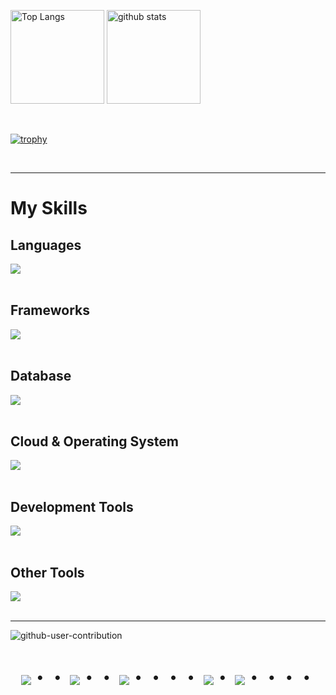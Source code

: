 <p align="left">
  <img alt="Top Langs" height="150px" src="https://github-readme-stats.vercel.app/api/top-langs/?username=Nine-777&layout=compact&show_icons=true&theme=onedark" />
  <img alt="github stats" height="150px" src="https://github-readme-stats.vercel.app/api?username=Nine-777&theme=onedark&show_icons=ture" />
</p>

<br>

[![trophy](https://github-profile-trophy.vercel.app/?username=Nine-777&theme=onedark&column=7
)](https://github.com/ryo-ma/github-profile-trophy)

<br>
<hr>

# My Skills
## Languages

<img src="https://skillicons.dev/icons?i=html,css,sass,js,ts,ruby" /> <br /><br />

## Frameworks

<img src="https://skillicons.dev/icons?i=jquery,react,rails" /> <br /><br />

## Database

<img src="https://skillicons.dev/icons?i=mysql" /> <br /><br />

## Cloud & Operating System

<img src="https://skillicons.dev/icons?i=aws,linux" /> <br /><br />

## Development Tools

<img src="https://skillicons.dev/icons?i=docker,git,github,githubactions,vscode" /> <br /><br />

## Other Tools
<img src="https://skillicons.dev/icons?i=sentry,discord,gmail" /> <br /><br />


<!-- --------------------------------- :) ---------------------------------- -->

<hr>

![github-user-contribution](https://user-images.githubusercontent.com/97382295/213872063-96c2e170-7ec8-4b62-9484-132c5d4bb347.svg)


<div align="center">
  <h1>
      <img src="https://user-images.githubusercontent.com/44926913/175852850-3fb6c715-1856-41ff-8c1f-94ce3b03b458.gif">・・
      <img src="https://user-images.githubusercontent.com/44926913/175853109-f8850656-6704-4a8a-bee6-9aca154d929b.gif">・・
      <img src="https://user-images.githubusercontent.com/44926913/175853154-5449d974-975e-44a6-ab84-a86031265e40.gif">・・・・
      <img src="https://user-images.githubusercontent.com/44926913/175853109-f8850656-6704-4a8a-bee6-9aca154d929b.gif">・
      <img src="https://user-images.githubusercontent.com/44926913/175853154-5449d974-975e-44a6-ab84-a86031265e40.gif">・・・・
  </h1>
</div>
